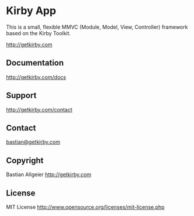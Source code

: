 # Kirby App

This is a small, flexible MMVC (Module, Model, View, Controller) framework based on the Kirby Toolkit. 

<http://getkirby.com>


## Documentation
<http://getkirby.com/docs>


## Support
<http://getkirby.com/contact>


## Contact 
<bastian@getkirby.com>


## Copyright
Bastian Allgeier
<http://getkirby.com>


## License
MIT License <http://www.opensource.org/licenses/mit-license.php>
